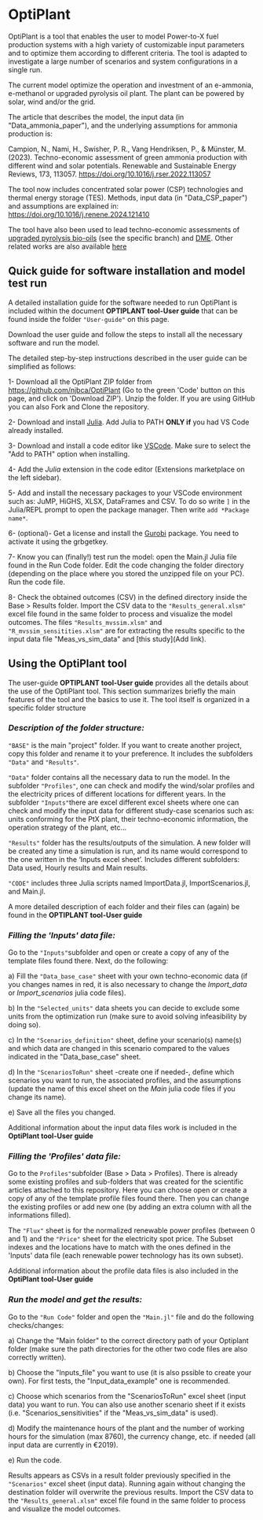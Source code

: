 # OptiPlant

OptiPlant is a tool that enables the user 
to model Power-to-X fuel production systems with a high variety of customizable input parameters and to optimize them according to different criteria. 
The tool is adapted to investigate a large number of scenarios and system configurations in a single run. 

The current model optimize the operation and investment of an e-ammonia, e-methanol or upgraded pyrolysis oil plant.
The plant can be powered by solar, wind and/or the grid.  

The article that describes the model, the input data (in "Data_ammonia_paper"), and the underlying assumptions for ammonia production is: 

Campion, N., Nami, H., Swisher, P. R., Vang Hendriksen, P., & Münster, M. (2023). 
Techno-economic assessment of green ammonia production with different wind and solar potentials. 
Renewable and Sustainable Energy Reviews, 173, 113057. 
https://doi.org/10.1016/j.rser.2022.113057

The tool now includes concentrated solar power (CSP) technologies and thermal energy storage (TES). Methods, input data (in "Data_CSP_paper") and assumptions are explained in: https://doi.org/10.1016/j.renene.2024.121410

The tool have also been used to lead techno-economic assessments of [upgraded pyrolysis bio-oils](https://doi.org/10.1016/j.enconman.2024.118225) (see the specific branch) and [DME](https://doi.org/10.1021/acs.energyfuels.4c00311). 
Other related works are also available [here](https://orbit.dtu.dk/en/persons/nicolas-jean-bernard-campion/publications/)

## Quick guide for software installation and model test run

A detailed installation guide for the software needed to run OptiPlant is included within the document **OPTIPLANT tool-User guide** that can be found inside
the folder ``"User-guide"`` on this page.

Download the user guide and follow the steps to install all the necessary software and run the model.

The detailed step-by-step instructions described in the user guide can be simplified as follows:

1- Download all the OptiPlant ZIP folder from https://github.com/njbca/OptiPlant (Go to the green 'Code' button on this page, and click on 'Download ZIP'). Unzip the folder. If you are using GitHub you can also Fork and Clone the repository.

2- Download and install [Julia](https://julialang.org/downloads/). Add Julia to PATH **ONLY if** you had VS Code already installed.

3- Download and install a code editor like [VSCode](https://code.visualstudio.com/). Make sure to select the "Add to PATH" option when installing. 

4- Add the *Julia* extension in the code editor (Extensions marketplace on the left sidebar).

5- Add and install the necessary packages to your VSCode environment such as: JuMP, HiGHS, XLSX, DataFrames and CSV. To do so write `]` in the Julia/REPL prompt to open the package manager. Then write `add *Package name*`.

6- (optional)- Get a license and install the [Gurobi](https://www.gurobi.com/downloads/) package. You need to activate it using the grbgetkey.

7- Know you can (finally!) test run the model: open the Main.jl Julia file found in the Run Code folder. Edit the code changing the folder directory (depending on the place where you stored the unzipped file on your PC). Run the code file.

8- Check the obtained outcomes (CSV) in the defined directory inside the Base > Results folder. Import the CSV data to the ``"Results_general.xlsm"`` excel file found in the same folder to process and visualize the model outcomes. 
The files ``"Results_mvssim.xlsm"`` and ``"R_mvssim_sensitities.xlsm"`` are for extracting the results specific to the input data file "Meas_vs_sim_data" and [this study](Add link).

## Using the OptiPlant tool

The user-guide **OPTIPLANT tool-User guide** provides all the details about the use of the OptiPlant tool.
This section summarizes briefly the main features of the tool and the basics to use it.
The tool itself is organized in a specific folder structure

### *Description of the folder structure:*

``"BASE"`` is the main "project" folder. If you want to create another project, copy this folder and rename it to your preference. 
It includes the subfolders ``"Data"`` and ``"Results"``.

``"Data"`` folder contains all the necessary data to run the model. In the subfolder ``"Profiles"``, one can check and modify the wind/solar profiles 
and the electricity prices of different locations for different years. In the subfolder ``"Inputs"``there are excel 
different excel sheets where one can check and modify the input data for different study-case scenarios such as: units conforming for the PtX plant, 
their techno-economic information, the operation strategy of the plant, etc...

``"Results"`` folder has the results/outputs of the simulation. A new folder will be created any time a simulation is run, and
its name would correspond to the one written in the ‘Inputs excel sheet’. Includes different subfolders: Data used,
Hourly results and Main results.


``"CODE"`` includes three Julia scripts named ImportData.jl, ImportScenarios.jl, and Main.jl.


A more detailed description of each folder and their files can (again) be found in the **OPTIPLANT tool-User guide**

### *Filling the 'Inputs' data file:* 

Go to the ``"Inputs"``subfolder and open or create a copy of any of the template files found there. Next, do the following:

a) Fill the ``"Data_base_case"`` sheet with your own techno-economic data (if you changes names in red, it is also necessary to change the 
*Import_data* or *Import_scenarios* julia code files). 

b) In the ``"Selected_units"`` data sheets you can decide to exclude some units from the optimization run (make sure to avoid solving infeasibility by doing so).

c) In the ``"Scenarios_definition"`` sheet, define your scenario(s) name(s) and which data are changed in this scenario compared to the values indicated in the "Data_base_case" sheet.

d) In the ``"ScenariosToRun"`` sheet -create one if needed-, define which scenarios you want to run, the associated profiles, and the assumptions 
(update the name of this excel sheet on the *Main* julia code files if you change its name). 

e) Save all the files you changed.

Additional information about the input data files work is included in the **OptiPlant tool-User guide**

### *Filling the 'Profiles' data file:* 

Go to the ``Profiles"``subfolder (Base > Data > Profiles). There is already some existing profiles and sub-folders that was created for the scientific articles attached to this repository.
Here you can choose open or create a copy of any of the template profile files found there. Then you can change the existing profiles or add new one (by adding an extra column with all the informations filled).

The ``"Flux"`` sheet is for the normalized renewable power profiles (between 0 and 1) and the ``"Price"`` sheet for the electricity spot price.
The Subset indexes and the locations have to match with the ones defined in the 'Inputs' data file (each renewable power technology has its own subset).

Additional information about the profile data files is also included in the **OptiPlant tool-User guide**

### *Run the model and get the results:* 

Go to the ``"Run Code"`` folder and open the ``"Main.jl"`` file and do the following checks/changes:

a) Change the "Main folder" to the correct directory path of your Optiplant folder (make sure the path directories for the other two code files are also correctly written).

b) Choose the "Inputs_file" you want to use (it is also pssible to create your own). For first tests, the "Input_data_example" one is recommended.

c) Choose which scenarios from the "ScenariosToRun" excel sheet (input data) you want to run. You can also use another scenario sheet if it exists (i.e. "Scenarios_sensitivities" if the "Meas_vs_sim_data" is used).

d) Modify the maintenance hours of the plant and the number of working hours for the simulation (max 8760), the currency change, etc. if needed (all input data are currently in €2019).

e) Run the code.


Results appears as CSVs in a result folder previously specified in the ``"Scenarios"`` excel sheet (input data). Running again without changing the destination folder will overwrite the previous results. 
Import the CSV data to the ``"Results_general.xlsm"`` excel file found in the same folder to process and visualize the model outcomes.
